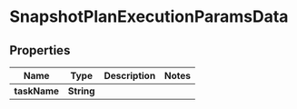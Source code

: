 

# SnapshotPlanExecutionParamsData


## Properties

Name | Type | Description | Notes
------------ | ------------- | ------------- | -------------
**taskName** | **String** |  | 



